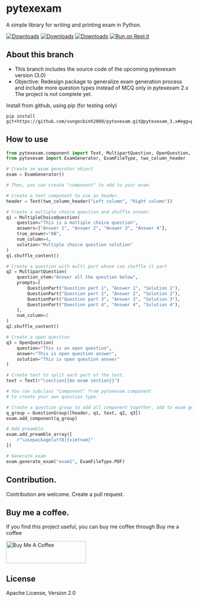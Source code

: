 # pytexexam

A simple library for writing and printing exam in Python.

[![Downloads](https://pepy.tech/badge/pytexexam)](https://pepy.tech/project/pytexexam)
[![Downloads](https://pepy.tech/badge/pytexexam/month)](https://pepy.tech/project/pytexexam)
[![Downloads](https://pepy.tech/badge/pytexexam/week)](https://pepy.tech/project/pytexexam)
[![Run on Repl.it](https://repl.it/badge/github/vungocbinh2009/pytexexam)](https://repl.it/github/vungocbinh2009/pytexexam)

## About this branch
- This branch includes the source code of the upcoming pytexexam version (3.0)
- Objective: Redesign package to generalize exam generation process and include more question types instead of MCQ only in pytexexam 2.x
The project is not complete yet.

Install from github, using pip (for testing only)
```shell
pip install git+https://github.com/vungocbinh2009/pytexexam.git@pytexexam_3.x#egg=pytexexam
```

## How to use
```python
from pytexexam.component import Text, MultipartQuestion, OpenQuestion, QuestionGroup, MultipleChoiceQuestion, QuestionPart
from pytexexam import ExamGenerator, ExamFileType, two_column_header

# Create an exam generator object
exam = ExamGenerator()

# Then, you can create "component" to add to your exam.

# Create a text component to use as header.
header = Text(two_column_header("Left column", "Right column"))

# Create a multiple choice question and shuffle answer.
q1 = MultipleChoiceQuestion(
    question="This is a multiple choice question",
    answers=["Answer 1", "Answer 2", "Answer 3", "Answer 4"],
    true_answer="AB",
    num_column=4,
    solution="Multiple choice question solution"
)
q1.shuffle_content()

# Create a question with multi part whose can shuffle it part
q2 = MultipartQuestion(
    question_stem="Answer all the question below",
    prompts=[
        QuestionPart("Question part 1", "Answer 1", "Solution 1"),
        QuestionPart("Question part 2", "Answer 2", "Solution 2"),
        QuestionPart("Question part 3", "Answer 3", "Solution 3"),
        QuestionPart("Question part 4", "Answer 4", "Solution 4"),
    ],
    num_column=2
)
q2.shuffle_content()

# Create a open question
q3 = OpenQuestion(
    question="This is an open question",
    answer="This is open question answer",
    solution="This is open question answer"
)

# Create text to split each part of the test.
text = Text(r"\section{{An exam section}}")

# You can subclass "Component" from pytexexam.component
# to create your own question type.

# Create a question group to add all component together, add to exam generator
q_group = QuestionGroup([header, q1, text, q2, q3])
exam.add_component(q_group)

# Add preamble.
exam.add_preamble_array([
    r"\usepackage[utf8]{vietnam}"
])

# Generate exam
exam.generate_exam("exam1", ExamFileType.PDF)
```

## Contribution.
Contribution are welcome. Create a pull request.
## Buy me a coffee.
If you find this project useful, you can buy me coffee through Buy me a coffee

<a href="https://www.buymeacoffee.com/vungocbinh" target="_blank"><img src="https://cdn.buymeacoffee.com/buttons/v2/default-yellow.png" alt="Buy Me A Coffee" style="height: 60px !important;width: 217px !important;" ></a>
## License
Apache License, Version 2.0

